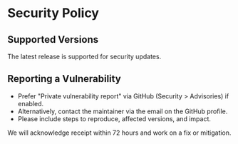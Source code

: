 # Security Policy

## Supported Versions
The latest release is supported for security updates.

## Reporting a Vulnerability
- Prefer "Private vulnerability report" via GitHub (Security > Advisories) if enabled.
- Alternatively, contact the maintainer via the email on the GitHub profile.
- Please include steps to reproduce, affected versions, and impact.

We will acknowledge receipt within 72 hours and work on a fix or mitigation.
